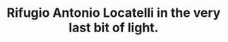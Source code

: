 ---
layout: instagram
title:  "Rifugio Antonio Locatelli in the very last bit of light."
media:
  - url: "instagram/301730406_990018861797645_3199165308922415441_n_17949122939130044.jpg"
    alt: ""
  - url: "instagram/301226864_3230163793893466_2896926518417191576_n_17932787855415997.jpg"
    alt: ""
type: "post"
seo:
  hidden: true
location: Dolomites
postdate: 2022-07-27
---